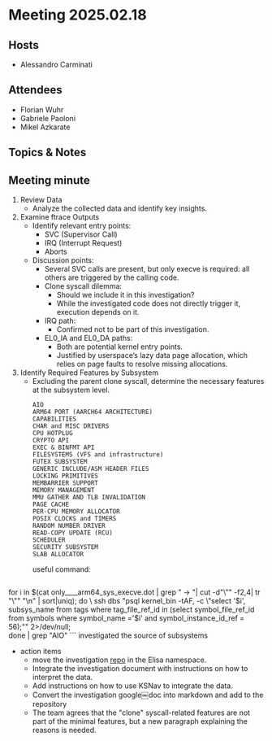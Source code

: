 # Meeting 2025.02.18

## Hosts
* Alessandro Carminati

## Attendees
* Florian Wuhr
* Gabriele Paoloni
* Mikel Azkarate

## Topics & Notes

## Meeting minute
1. Review Data
    * Analyze the collected data and identify key insights.
2. Examine ftrace Outputs
    * Identify relevant entry points:
        * SVC (Supervisor Call)
        * IRQ (Interrupt Request)
        * Aborts
    * Discussion points:
        * Several SVC calls are present, but only execve is required: all
          others are triggered by the calling code.
        * Clone syscall dilemma:
            * Should we include it in this investigation?
            * While the investigated code does not directly trigger it,
              execution depends on it.
        * IRQ path:
            * Confirmed not to be part of this investigation.
        * EL0_IA and EL0_DA paths:
            * Both are potential kernel entry points.
            * Justified by userspace’s lazy data page allocation, which
              relies on page faults to resolve missing allocations.
3. Identify Required Features by Subsystem
    * Excluding the parent clone syscall, determine the necessary features
      at the subsystem level.
      ```
      AIO
      ARM64 PORT (AARCH64 ARCHITECTURE)
      CAPABILITIES
      CHAR and MISC DRIVERS
      CPU HOTPLUG
      CRYPTO API
      EXEC & BINFMT API
      FILESYSTEMS (VFS and infrastructure)
      FUTEX SUBSYSTEM
      GENERIC INCLUDE/ASM HEADER FILES
      LOCKING PRIMITIVES
      MEMBARRIER SUPPORT
      MEMORY MANAGEMENT
      MMU GATHER AND TLB INVALIDATION
      PAGE CACHE
      PER-CPU MEMORY ALLOCATOR
      POSIX CLOCKS and TIMERS
      RANDOM NUMBER DRIVER
      READ-COPY UPDATE (RCU)
      SCHEDULER
      SECURITY SUBSYSTEM
      SLAB ALLOCATOR
      ```
      useful command:
      ```
for i in $(cat only____arm64_sys_execve.dot | grep " -> "| cut -d"\"" -f2,4| tr "\"" "\n" | sort|uniq); do \
		ssh dbs "psql kernel_bin -tAF, -c \"select '$i', subsys_name from tags where tag_file_ref_id in (select symbol_file_ref_id from symbols where symbol_name ='$i' and symbol_instance_id_ref = 56);\"" 2>/dev/null; \
	done | grep "AIO"
      ```
      investigated the source of subsystems


* action items
    * move the investigation [repo](https://github.com/alessandrocarminati/min_prog_trace) 
      in the Elisa namespace.
    * Integrate the investigation document with instructions on how to
      interpret the data.
    * Add instructions on how to use KSNav to integrate the data.
    * Convert the investigation google￼doc into markdown and add to the
      repository
    * The team agrees that the "clone" syscall-related features are not
      part of the minimal features, but a new paragraph explaining the
      reasons is needed.
